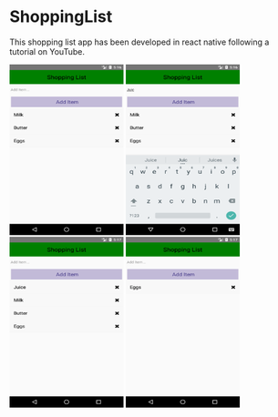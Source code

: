# ShoppingList
This shopping list app has been developed in react native following a tutorial on YouTube.

<img src="https://github.com/Uroos/ShoppingList/blob/master/Screenshot_1592914612.png" width="200" height="300" />

<img src="https://github.com/Uroos/ShoppingList/blob/master/Screenshot_1592914620.png" width="200" height="300" />

<img src="https://github.com/Uroos/ShoppingList/blob/master/Screenshot_1592914633.png" width="200" height="300" />

<img src="https://github.com/Uroos/ShoppingList/blob/master/Screenshot_1592914643.png" width="200" height="300" />

